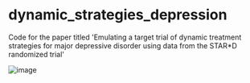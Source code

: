 # dynamic_strategies_depression
Code for the paper titled 'Emulating a target trial of dynamic treatment strategies for major depressive disorder using data from the STAR*D randomized trial'

![image](https://user-images.githubusercontent.com/70529806/183251460-0f97739c-6eae-4f44-b871-a6ecaca29cac.png)
